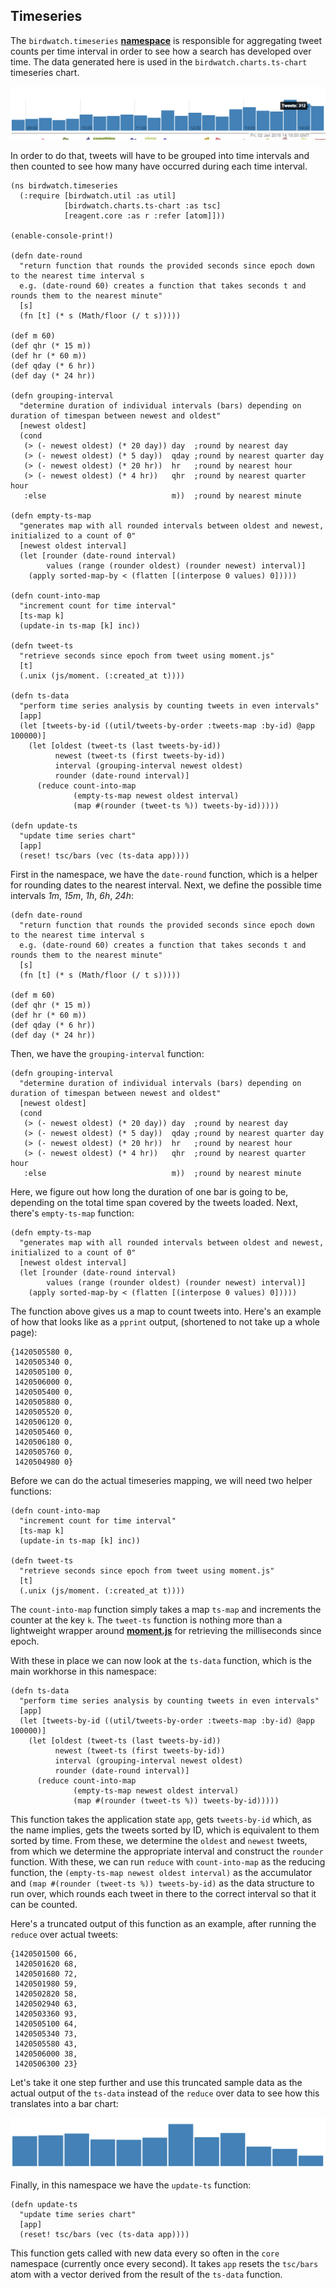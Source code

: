 ## Timeseries

The ````birdwatch.timeseries```` **[namespace](https://github.com/matthiasn/BirdWatch/blob/3dd9d15a43db05c107001338c5ab0e4ef2730c83/Clojure-Websockets/MainApp/src/cljs/birdwatch/timeseries.cljs)** is responsible for aggregating tweet counts per time interval in order to see how a search has developed over time. The data generated here is used in the ````birdwatch.charts.ts-chart```` timeseries chart.

![Timeseries Chart](images/ts_chart.png)

In order to do that, tweets will have to be grouped into time intervals and then counted to see how many have occurred during each time interval.

~~~
(ns birdwatch.timeseries
  (:require [birdwatch.util :as util]
            [birdwatch.charts.ts-chart :as tsc]
            [reagent.core :as r :refer [atom]]))

(enable-console-print!)

(defn date-round
  "return function that rounds the provided seconds since epoch down to the nearest time interval s
  e.g. (date-round 60) creates a function that takes seconds t and rounds them to the nearest minute"
  [s]
  (fn [t] (* s (Math/floor (/ t s)))))

(def m 60)
(def qhr (* 15 m))
(def hr (* 60 m))
(def qday (* 6 hr))
(def day (* 24 hr))

(defn grouping-interval
  "determine duration of individual intervals (bars) depending on duration of timespan between newest and oldest"
  [newest oldest]
  (cond
   (> (- newest oldest) (* 20 day)) day  ;round by nearest day
   (> (- newest oldest) (* 5 day))  qday ;round by nearest quarter day
   (> (- newest oldest) (* 20 hr))  hr   ;round by nearest hour
   (> (- newest oldest) (* 4 hr))   qhr  ;round by nearest quarter hour
   :else                            m))  ;round by nearest minute

(defn empty-ts-map
  "generates map with all rounded intervals between oldest and newest, initialized to a count of 0"
  [newest oldest interval]
  (let [rounder (date-round interval)
        values (range (rounder oldest) (rounder newest) interval)]
    (apply sorted-map-by < (flatten [(interpose 0 values) 0]))))

(defn count-into-map
  "increment count for time interval"
  [ts-map k]
  (update-in ts-map [k] inc))

(defn tweet-ts
  "retrieve seconds since epoch from tweet using moment.js"
  [t]
  (.unix (js/moment. (:created_at t))))

(defn ts-data
  "perform time series analysis by counting tweets in even intervals"
  [app]
  (let [tweets-by-id ((util/tweets-by-order :tweets-map :by-id) @app 100000)]
    (let [oldest (tweet-ts (last tweets-by-id))
          newest (tweet-ts (first tweets-by-id))
          interval (grouping-interval newest oldest)
          rounder (date-round interval)]
      (reduce count-into-map
              (empty-ts-map newest oldest interval)
              (map #(rounder (tweet-ts %)) tweets-by-id)))))

(defn update-ts
  "update time series chart"
  [app]
  (reset! tsc/bars (vec (ts-data app))))
~~~

First in the namespace, we have the ````date-round```` function, which is a helper for rounding dates to the nearest interval. Next, we define the possible time intervals _1m_, _15m_, _1h_, _6h_, _24h_:

~~~
(defn date-round
  "return function that rounds the provided seconds since epoch down to the nearest time interval s
  e.g. (date-round 60) creates a function that takes seconds t and rounds them to the nearest minute"
  [s]
  (fn [t] (* s (Math/floor (/ t s)))))

(def m 60)
(def qhr (* 15 m))
(def hr (* 60 m))
(def qday (* 6 hr))
(def day (* 24 hr))
~~~

Then, we have the ````grouping-interval```` function:

~~~
(defn grouping-interval
  "determine duration of individual intervals (bars) depending on duration of timespan between newest and oldest"
  [newest oldest]
  (cond
   (> (- newest oldest) (* 20 day)) day  ;round by nearest day
   (> (- newest oldest) (* 5 day))  qday ;round by nearest quarter day
   (> (- newest oldest) (* 20 hr))  hr   ;round by nearest hour
   (> (- newest oldest) (* 4 hr))   qhr  ;round by nearest quarter hour
   :else                            m))  ;round by nearest minute
~~~

Here, we figure out how long the duration of one bar is going to be, depending on the total time span covered by the tweets loaded. Next, there's ````empty-ts-map```` function:

~~~
(defn empty-ts-map
  "generates map with all rounded intervals between oldest and newest, initialized to a count of 0"
  [newest oldest interval]
  (let [rounder (date-round interval)
        values (range (rounder oldest) (rounder newest) interval)]
    (apply sorted-map-by < (flatten [(interpose 0 values) 0]))))
~~~

The function above gives us a map to count tweets into. Here's an example of how that looks like as a ````pprint```` output, (shortened to not take up a whole page):

~~~
{1420505580 0,
 1420505340 0,
 1420505100 0,
 1420506000 0,
 1420505400 0,
 1420505880 0,
 1420505520 0,
 1420506120 0,
 1420505460 0,
 1420506180 0,
 1420505760 0,
 1420504980 0}
~~~

Before we can do the actual timeseries mapping, we will need two helper functions:

~~~
(defn count-into-map
  "increment count for time interval"
  [ts-map k]
  (update-in ts-map [k] inc))

(defn tweet-ts
  "retrieve seconds since epoch from tweet using moment.js"
  [t]
  (.unix (js/moment. (:created_at t))))
~~~

The ````count-into-map```` function simply takes a map ````ts-map```` and increments the counter at the key ````k````. The ````tweet-ts```` function is nothing more than a lightweight wrapper around **[moment.js](http://momentjs.com)** for retrieving the milliseconds since epoch. 

With these in place we can now look at the ````ts-data```` function, which is the main workhorse in this namespace:

~~~
(defn ts-data
  "perform time series analysis by counting tweets in even intervals"
  [app]
  (let [tweets-by-id ((util/tweets-by-order :tweets-map :by-id) @app 100000)]
    (let [oldest (tweet-ts (last tweets-by-id))
          newest (tweet-ts (first tweets-by-id))
          interval (grouping-interval newest oldest)
          rounder (date-round interval)]
      (reduce count-into-map
              (empty-ts-map newest oldest interval)
              (map #(rounder (tweet-ts %)) tweets-by-id)))))
~~~

This function takes the application state ````app````, gets ````tweets-by-id```` which, as the name implies, gets the tweets sorted by ID, which is equivalent to them sorted by time. From these, we determine the ````oldest```` and ````newest```` tweets, from which we determine the appropriate interval and construct the ````rounder```` function. With these, we can run ````reduce```` with ````count-into-map```` as the reducing function, the ````(empty-ts-map newest oldest interval)```` as the accumulator and ````(map #(rounder (tweet-ts %)) tweets-by-id)```` as the data structure to run over, which rounds each tweet in there to the correct interval so that it can be counted.

Here's a truncated output of this function as an example, after running the ````reduce```` over actual tweets:

~~~
{1420501500 66,
 1420501620 68,
 1420501680 72,
 1420501980 59,
 1420502820 58,
 1420502940 63,
 1420503360 93,
 1420505100 64,
 1420505340 73,
 1420505580 43,
 1420506000 38,
 1420506300 23}
~~~

Let's take it one step further and use this truncated sample data as the actual output of the ````ts-data```` instead of the ````reduce```` over data to see how this translates into a bar chart:

![Timeseries Chart with Example Data](images/ts-example.png)

Finally, in this namespace we have the ````update-ts```` function:

~~~
(defn update-ts
  "update time series chart"
  [app]
  (reset! tsc/bars (vec (ts-data app))))
~~~

This function gets called with new data every so often in the ````core```` namespace (currently once every second). It takes ````app```` resets the ````tsc/bars```` atom with a vector derived from the result of the ````ts-data```` function.
